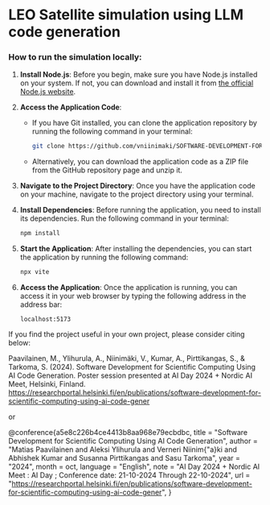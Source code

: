 # LEO Satellite simulation using LLM code generation

### How to run the simulation locally:

1. **Install Node.js**: Before you begin, make sure you have Node.js installed on your system. If not, you can download and install it from [the official Node.js website](https://nodejs.org/).

2. **Access the Application Code**:
    - If you have Git installed, you can clone the application repository by running the following command in your terminal:
        ```bash
        git clone https://github.com/vniinimaki/SOFTWARE-DEVELOPMENT-FOR-SCIENTIFIC-COMPUTING-USING-AI-CODE-GENERATION.git
        ```
    - Alternatively, you can download the application code as a ZIP file from the GitHub repository page and unzip it.

3. **Navigate to the Project Directory**: Once you have the application code on your machine, navigate to the project directory using your terminal.

4. **Install Dependencies**: Before running the application, you need to install its dependencies. Run the following command in your terminal:
    ```bash
    npm install
    ```

5. **Start the Application**: After installing the dependencies, you can start the application by running the following command:
    ```bash
    npx vite
    ```

6. **Access the Application**: Once the application is running, you can access it in your web browser by typing the following address in the address bar:
    ```
    localhost:5173
    ```

If you find the project useful in your own project, please consider citing below:

Paavilainen, M., Ylihurula, A., Niinimäki, V., Kumar, A., Pirttikangas, S., & Tarkoma, S. (2024). Software Development for Scientific Computing Using AI Code Generation. Poster session presented at AI Day 2024 + Nordic AI Meet, Helsinki, Finland. https://researchportal.helsinki.fi/en/publications/software-development-for-scientific-computing-using-ai-code-gener 

or

@conference{a5e8c226b4ce4413b8aa968e79ecbdbc,
title = "Software Development for Scientific Computing Using AI Code Generation",
author = "Matias Paavilainen and Aleksi Ylihurula and Verneri Niinim{\"a}ki and Abhishek Kumar and Susanna Pirttikangas and Sasu Tarkoma",
year = "2024",
month = oct,
language = "English",
note = "AI Day 2024 + Nordic AI Meet : AI Day ; Conference date: 21-10-2024 Through 22-10-2024",
url = "https://researchportal.helsinki.fi/en/publications/software-development-for-scientific-computing-using-ai-code-gener",
}
